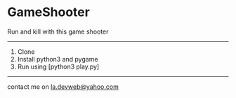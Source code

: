 # GameShooter

Run and kill with this game shooter

***
1. Clone
2. Install python3 and pygame
3. Run using [python3 play.py]

***

contact me on la.devweb@yahoo.com